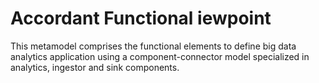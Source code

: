 # Accordant Functional iewpoint
This metamodel comprises the functional elements to define big data analytics application using a component-connector model specialized in analytics, ingestor and sink components.
